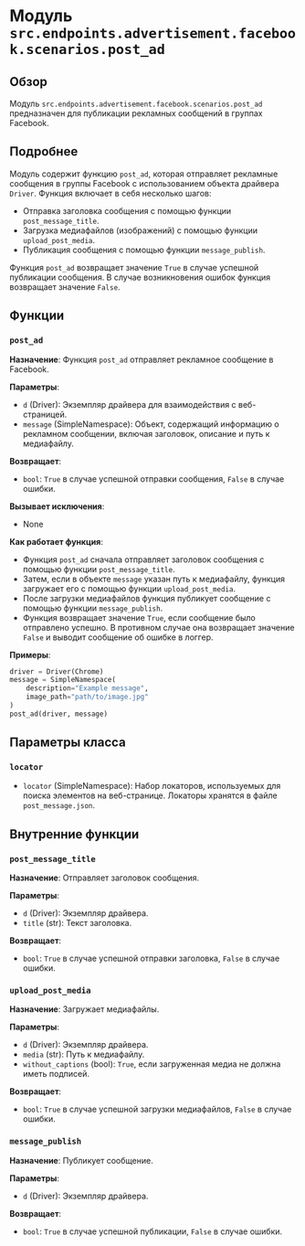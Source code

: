 # Модуль `src.endpoints.advertisement.facebook.scenarios.post_ad`

## Обзор

Модуль `src.endpoints.advertisement.facebook.scenarios.post_ad`  предназначен для публикации рекламных сообщений в группах Facebook. 

## Подробнее

Модуль содержит функцию `post_ad`, которая отправляет рекламные сообщения в группы Facebook с использованием объекта драйвера `Driver`.  Функция включает в себя несколько шагов:
- Отправка заголовка сообщения с помощью функции `post_message_title`.
- Загрузка медиафайлов (изображений) с помощью функции `upload_post_media`.
- Публикация сообщения с помощью функции `message_publish`.

Функция `post_ad` возвращает значение `True` в случае успешной публикации сообщения. В случае возникновения ошибок функция возвращает значение `False`. 

## Функции

### `post_ad`

**Назначение**: 
Функция `post_ad` отправляет рекламное сообщение в Facebook.

**Параметры**:

- `d` (Driver): Экземпляр драйвера для взаимодействия с веб-страницей.
- `message` (SimpleNamespace): Объект, содержащий информацию о рекламном сообщении, включая заголовок, описание и путь к медиафайлу.

**Возвращает**:

- `bool`: `True` в случае успешной отправки сообщения, `False` в случае ошибки.

**Вызывает исключения**:

-  None

**Как работает функция**:

- Функция `post_ad` сначала отправляет заголовок сообщения с помощью функции `post_message_title`.
- Затем, если в объекте `message` указан путь к медиафайлу, функция загружает его с помощью функции `upload_post_media`.
- После загрузки медиафайлов функция публикует сообщение с помощью функции `message_publish`.
- Функция возвращает значение `True`, если сообщение было отправлено успешно. В противном случае она возвращает значение `False` и выводит сообщение об ошибке в логгер.

**Примеры**:

```python
driver = Driver(Chrome)
message = SimpleNamespace(
    description="Example message",
    image_path="path/to/image.jpg"
)
post_ad(driver, message)
```

## Параметры класса

### `locator`

- `locator` (SimpleNamespace): Набор локаторов, используемых для поиска элементов на веб-странице. Локаторы хранятся в файле `post_message.json`.

## Внутренние функции

### `post_message_title`

**Назначение**: Отправляет заголовок сообщения.

**Параметры**:

- `d` (Driver): Экземпляр драйвера.
- `title` (str): Текст заголовка.

**Возвращает**:

- `bool`: `True` в случае успешной отправки заголовка, `False` в случае ошибки.

### `upload_post_media`

**Назначение**: Загружает медиафайлы.

**Параметры**:

- `d` (Driver): Экземпляр драйвера.
- `media` (str): Путь к медиафайлу.
- `without_captions` (bool):  `True`, если  загруженная медиа не должна иметь подписей.

**Возвращает**:

- `bool`: `True` в случае успешной загрузки медиафайлов, `False` в случае ошибки.

### `message_publish`

**Назначение**: Публикует сообщение.

**Параметры**:

- `d` (Driver): Экземпляр драйвера.

**Возвращает**:

- `bool`: `True` в случае успешной публикации, `False` в случае ошибки.